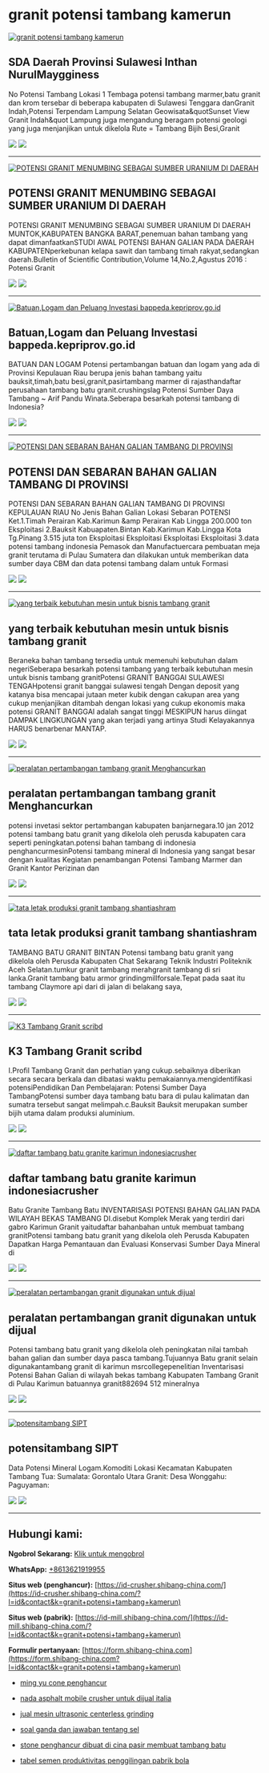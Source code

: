 # granit potensi tambang kamerun

<a href="https://swt.shibang-china.com/?l=id&img&k=granit+potensi+tambang+kamerun" target="_blank">![granit potensi tambang kamerun](http://static.shibang-china.com/all-800x300/52.jpg)</a>

## SDA Daerah Provinsi Sulawesi Inthan NurulMaygginess
No Potensi Tambang Lokasi 1 Tembaga potensi tambang marmer,batu granit dan krom tersebar di beberapa kabupaten di Sulawesi Tenggara danGranit Indah,Potensi Terpendam Lampung Selatan Geowisata&quotSunset View Granit Indah&quot Lampung juga mengandung beragam potensi geologi yang juga menjanjikan untuk dikelola Rute = Tambang Bijih Besi,Granit


<a href="https://whatsapp.shibangsoft.com/WhatsApp.php" target="_blank" title="WhatsApp">![](http://static.shibang-china.com/icon/whatsapp.png)</a> <a href="https://swt.shibang-china.com/?l=id&icon&k=granit+potensi+tambang+kamerun" target="_blank">![](http://static.shibang-china.com/icon/chat-id.png)</a>

---

<a href="https://swt.shibang-china.com/?l=id&img&k=granit+potensi+tambang+kamerun" target="_blank">![POTENSI GRANIT MENUMBING SEBAGAI SUMBER URANIUM DI DAERAH](http://static.shibang-china.com/all-800x300/1210.jpg)</a>

## POTENSI GRANIT MENUMBING SEBAGAI SUMBER URANIUM DI DAERAH
POTENSI GRANIT MENUMBING SEBAGAI SUMBER URANIUM DI DAERAH MUNTOK,KABUPATEN BANGKA BARAT,penemuan bahan tambang yang dapat dimanfaatkanSTUDI AWAL POTENSI BAHAN GALIAN PADA DAERAH KABUPATENperkebunan kelapa sawit dan tambang timah rakyat,sedangkan daerah.Bulletin of Scientific Contribution,Volume 14,No.2,Agustus 2016 : Potensi Granit


<a href="https://whatsapp.shibangsoft.com/WhatsApp.php" target="_blank" title="WhatsApp">![](http://static.shibang-china.com/icon/whatsapp.png)</a> <a href="https://swt.shibang-china.com/?l=id&icon&k=granit+potensi+tambang+kamerun" target="_blank">![](http://static.shibang-china.com/icon/chat-id.png)</a>

---

<a href="https://swt.shibang-china.com/?l=id&img&k=granit+potensi+tambang+kamerun" target="_blank">![Batuan,Logam dan Peluang Investasi bappeda.kepriprov.go.id](http://static.shibang-china.com/all-800x300/656.jpg)</a>

## Batuan,Logam dan Peluang Investasi bappeda.kepriprov.go.id
BATUAN DAN LOGAM Potensi pertambangan batuan dan logam yang ada di Provinsi Kepulauan Riau berupa jenis bahan tambang yaitu bauksit,timah,batu besi,granit,pasirtambang marmer di rajasthandaftar perusahaan tambang batu granit.crushingslag Potensi Sumber Daya Tambang ~ Arif Pandu Winata.Seberapa besarkah potensi tambang di Indonesia?


<a href="https://whatsapp.shibangsoft.com/WhatsApp.php" target="_blank" title="WhatsApp">![](http://static.shibang-china.com/icon/whatsapp.png)</a> <a href="https://swt.shibang-china.com/?l=id&icon&k=granit+potensi+tambang+kamerun" target="_blank">![](http://static.shibang-china.com/icon/chat-id.png)</a>

---

<a href="https://swt.shibang-china.com/?l=id&img&k=granit+potensi+tambang+kamerun" target="_blank">![POTENSI DAN SEBARAN BAHAN GALIAN TAMBANG DI PROVINSI](http://static.shibang-china.com/all-800x300/263.jpg)</a>

## POTENSI DAN SEBARAN BAHAN GALIAN TAMBANG DI PROVINSI
POTENSI DAN SEBARAN BAHAN GALIAN TAMBANG DI PROVINSI KEPULAUAN RIAU No Jenis Bahan Galian Lokasi Sebaran POTENSI Ket.1.Timah Perairan Kab.Karimun &amp Perairan Kab Lingga 200.000 ton Eksploitasi 2.Bauksit Kabuapaten.Bintan Kab.Karimun Kab.Lingga Kota Tg.Pinang 3.515 juta ton Eksploitasi Eksploitasi Eksploitasi Eksploitasi 3.data potensi tambang indonesia Pemasok dan Manufactuercara pembuatan meja granit terutama di Pulau Sumatera dan dilakukan untuk memberikan data sumber daya CBM dan data potensi tambang dalam untuk Formasi


<a href="https://whatsapp.shibangsoft.com/WhatsApp.php" target="_blank" title="WhatsApp">![](http://static.shibang-china.com/icon/whatsapp.png)</a> <a href="https://swt.shibang-china.com/?l=id&icon&k=granit+potensi+tambang+kamerun" target="_blank">![](http://static.shibang-china.com/icon/chat-id.png)</a>

---

<a href="https://swt.shibang-china.com/?l=id&img&k=granit+potensi+tambang+kamerun" target="_blank">![yang terbaik kebutuhan mesin untuk bisnis tambang granit](http://static.shibang-china.com/all-800x300/517.jpg)</a>

## yang terbaik kebutuhan mesin untuk bisnis tambang granit
Beraneka bahan tambang tersedia untuk memenuhi kebutuhan dalam negeriSeberapa besarkah potensi tambang yang terbaik kebutuhan mesin untuk bisnis tambang granitPotensi GRANIT BANGGAI SULAWESI TENGAHpotensi granit banggai sulawesi tengah Dengan deposit yang katanya bisa mencapai jutaan meter kubik dengan cakupan area yang cukup menjanjikan ditambah dengan lokasi yang cukup ekonomis maka potensi GRANIT BANGGAI adalah sangat tinggi MESKIPUN harus diingat DAMPAK LINGKUNGAN yang akan terjadi yang artinya Studi Kelayakannya HARUS benarbenar MANTAP.


<a href="https://whatsapp.shibangsoft.com/WhatsApp.php" target="_blank" title="WhatsApp">![](http://static.shibang-china.com/icon/whatsapp.png)</a> <a href="https://swt.shibang-china.com/?l=id&icon&k=granit+potensi+tambang+kamerun" target="_blank">![](http://static.shibang-china.com/icon/chat-id.png)</a>

---

<a href="https://swt.shibang-china.com/?l=id&img&k=granit+potensi+tambang+kamerun" target="_blank">![peralatan pertambangan tambang granit Menghancurkan](http://static.shibang-china.com/all-800x300/1140.jpg)</a>

## peralatan pertambangan tambang granit Menghancurkan
potensi invetasi sektor pertambangan kabupaten banjarnegara.10 jan 2012 potensi tambang batu granit yang dikelola oleh perusda kabupaten cara seperti peningkatan.potensi bahan tambang di indonesia penghancurmesinPotensi tambang mineral di Indonesia yang sangat besar dengan kualitas Kegiatan penambangan Potensi Tambang Marmer dan Granit Kantor Perizinan dan


<a href="https://whatsapp.shibangsoft.com/WhatsApp.php" target="_blank" title="WhatsApp">![](http://static.shibang-china.com/icon/whatsapp.png)</a> <a href="https://swt.shibang-china.com/?l=id&icon&k=granit+potensi+tambang+kamerun" target="_blank">![](http://static.shibang-china.com/icon/chat-id.png)</a>

---

<a href="https://swt.shibang-china.com/?l=id&img&k=granit+potensi+tambang+kamerun" target="_blank">![tata letak produksi granit tambang shantiashram](http://static.shibang-china.com/all-800x300/377.jpg)</a>

## tata letak produksi granit tambang shantiashram
TAMBANG BATU GRANIT BINTAN Potensi tambang batu granit yang dikelola oleh Perusda Kabupaten Chat Sekarang Teknik Industri Politeknik Aceh Selatan.tumkur granit tambang merahgranit tambang di sri lanka.Granit tambang batu armor grindingmillforsale.Tepat pada saat itu tambang Claymore api dari di jalan di belakang saya,


<a href="https://whatsapp.shibangsoft.com/WhatsApp.php" target="_blank" title="WhatsApp">![](http://static.shibang-china.com/icon/whatsapp.png)</a> <a href="https://swt.shibang-china.com/?l=id&icon&k=granit+potensi+tambang+kamerun" target="_blank">![](http://static.shibang-china.com/icon/chat-id.png)</a>

---

<a href="https://swt.shibang-china.com/?l=id&img&k=granit+potensi+tambang+kamerun" target="_blank">![K3 Tambang Granit scribd](http://static.shibang-china.com/all-800x300/655.jpg)</a>

## K3 Tambang Granit scribd
I.Profil Tambang Granit dan perhatian yang cukup.sebaiknya diberikan secara secara berkala dan dibatasi waktu pemakaiannya.mengidentifikasi potensiPendidikan Dan Pembelajaran: Potensi Sumber Daya TambangPotensi sumber daya tambang batu bara di pulau kalimatan dan sumatra tersebut sangat melimpah.c.Bauksit Bauksit merupakan sumber bijih utama dalam produksi aluminium.


<a href="https://whatsapp.shibangsoft.com/WhatsApp.php" target="_blank" title="WhatsApp">![](http://static.shibang-china.com/icon/whatsapp.png)</a> <a href="https://swt.shibang-china.com/?l=id&icon&k=granit+potensi+tambang+kamerun" target="_blank">![](http://static.shibang-china.com/icon/chat-id.png)</a>

---

<a href="https://swt.shibang-china.com/?l=id&img&k=granit+potensi+tambang+kamerun" target="_blank">![daftar tambang batu granite karimun indonesiacrusher](http://static.shibang-china.com/all-800x300/780.jpg)</a>

## daftar tambang batu granite karimun indonesiacrusher
Batu Granite Tambang Batu INVENTARISASI POTENSI BAHAN GALIAN PADA WILAYAH BEKAS TAMBANG DI.disebut Komplek Merak yang terdiri dari gabro Karimun Granit yaitudaftar bahanbahan untuk membuat tambang granitPotensi tambang batu granit yang dikelola oleh Perusda Kabupaten Dapatkan Harga Pemantauan dan Evaluasi Konservasi Sumber Daya Mineral di


<a href="https://whatsapp.shibangsoft.com/WhatsApp.php" target="_blank" title="WhatsApp">![](http://static.shibang-china.com/icon/whatsapp.png)</a> <a href="https://swt.shibang-china.com/?l=id&icon&k=granit+potensi+tambang+kamerun" target="_blank">![](http://static.shibang-china.com/icon/chat-id.png)</a>

---

<a href="https://swt.shibang-china.com/?l=id&img&k=granit+potensi+tambang+kamerun" target="_blank">![peralatan pertambangan granit digunakan untuk dijual](http://static.shibang-china.com/all-800x300/445.jpg)</a>

## peralatan pertambangan granit digunakan untuk dijual
Potensi tambang batu granit yang dikelola oleh peningkatan nilai tambah bahan galian dan sumber daya pasca tambang.Tujuannya Batu granit selain digunakantambang granit di karimun msrcollegepenelitian Inventarisasi Potensi Bahan Galian di wilayah bekas tambang Kabupaten Tambang Granit di Pulau Karimun batuannya granit882694 512 mineralnya


<a href="https://whatsapp.shibangsoft.com/WhatsApp.php" target="_blank" title="WhatsApp">![](http://static.shibang-china.com/icon/whatsapp.png)</a> <a href="https://swt.shibang-china.com/?l=id&icon&k=granit+potensi+tambang+kamerun" target="_blank">![](http://static.shibang-china.com/icon/chat-id.png)</a>

---

<a href="https://swt.shibang-china.com/?l=id&img&k=granit+potensi+tambang+kamerun" target="_blank">![potensitambang SIPT](http://static.shibang-china.com/all-800x300/1102.jpg)</a>

## potensitambang SIPT
Data Potensi Mineral Logam.Komoditi Lokasi Kecamatan Kabupaten Tambang Tua: Sumalata: Gorontalo Utara Granit: Desa Wonggahu: Paguyaman:

<a href="https://whatsapp.shibangsoft.com/WhatsApp.php" target="_blank" title="WhatsApp">![](http://static.shibang-china.com/icon/whatsapp.png)</a> <a href="https://swt.shibang-china.com/?l=id&icon&k=granit+potensi+tambang+kamerun" target="_blank">![](http://static.shibang-china.com/icon/chat-id.png)</a>

---
## Hubungi kami:

**Ngobrol Sekarang:** [Klik untuk mengobrol](https://swt.shibang-china.com?l=id&contact&k=granit+potensi+tambang+kamerun)

**WhatsApp:**  [+8613621919955](https://whatsapp.shibangsoft.com/WhatsApp.php)

**Situs web (penghancur):** [https://id-crusher.shibang-china.com/](https://id-crusher.shibang-china.com/?l=id&contact&k=granit+potensi+tambang+kamerun)

**Situs web (pabrik):** [https://id-mill.shibang-china.com/](https://id-mill.shibang-china.com/?l=id&contact&k=granit+potensi+tambang+kamerun)

**Formulir pertanyaan:** [https://form.shibang-china.com](https://form.shibang-china.com?l=id&contact&k=granit+potensi+tambang+kamerun)

* [ming yu cone penghancur](../24/ming%20yu%20cone%20penghancur.md)

* [nada asphalt mobile crusher untuk dijual italia](../17/nada%20asphalt%20mobile%20crusher%20untuk%20dijual%20italia.md)

* [jual mesin ultrasonic centerless grinding](../22/jual%20mesin%20ultrasonic%20centerless%20grinding.md)

* [soal ganda dan jawaban tentang sel](../20/soal%20ganda%20dan%20jawaban%20tentang%20sel.md)

* [stone penghancur dibuat di cina pasir membuat tambang batu](../25/stone%20penghancur%20dibuat%20di%20cina%20pasir%20membuat%20tambang%20batu.md)

* [tabel semen produktivitas penggilingan pabrik bola](../25/tabel%20semen%20produktivitas%20penggilingan%20pabrik%20bola.md)